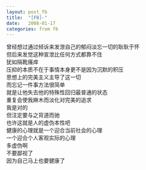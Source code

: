 ```yaml
---
layout: post_fb
title:  "[FB]-"
date:   2008-01-17
categories: from fb
---
```

曾经想过通过倾诉来发泄自己的郁闷淡忘一切的耿耿于怀  
但后来发觉这种宣泄比任何方式都靠不住  
犹如隔靴瘙痒  
压抑的本质不在于事情本身更不是因为沉默的积压  
思想上的完美主义主导了这一切  
而忘记一件事方法很简单  
就是让他失去他的特殊性回归最普通的状态  
重复会使我麻木而淡化对完美的追求  
我是对的  
但注定要与之背道而驰  
也许这就是人的虚伪本性吧  
健康的心理就是一个迎合当前社会的心理  
一个迎合个人客观实际的心理  
多虚伪啊  
不要鄙视了  
因为自己马上也要健康了  